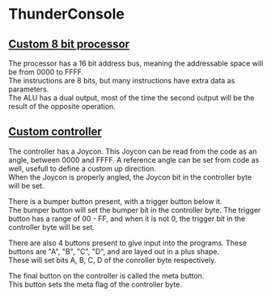 # ThunderConsole

## [Custom 8 bit processor](processor.md)

The processor has a 16 bit address bus, meaning the addressable space will be from 0000 to FFFF.  
The instructions are 8 bits, but many instructions have extra data as parameters.  
The ALU has a dual output, most of the time the second output will be the result of the opposite operation.  

## [Custom controller](controller.md)

The controller has a Joycon. This Joycon can be read from the code as an angle, between 0000 and FFFF. A reference angle can be set from code as well, usefull to define a custom up direction.  
When the Joycon is properly angled, the Joycon bit in the controller byte will be set.

There is a bumper button present, with a trigger button below it.  
The bumper button will set the bumper bit in the controller byte.
The trigger button has a range of 00 - FF, and when it is not 0, the trigger bit in the controller byte will be set.

There are also 4 buttons present to give input into the programs. These buttons are "A", "B", "C", "D", and are layed out in a plus shape.  
These will set bits A, B, C, D of the conroller byte respectively.

The final button on the controller is called the meta button.  
This button sets the meta flag of the controller byte.
